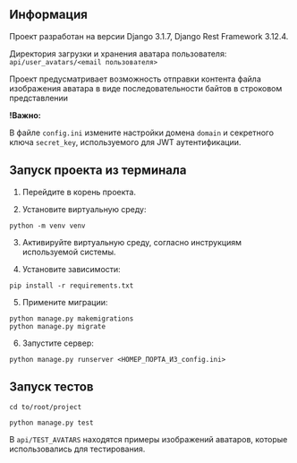 ## Информация

Проект разработан на версии Django 3.1.7, Django Rest Framework 3.12.4.

Директория загрузки и хранения аватара пользователя: `api/user_avatars/<email пользователя>` 

Проект предусматривает возможность отправки контента файла изображения аватара в виде последовательности байтов в строковом представлении

**!Важно:**

В файле `config.ini` измените настройки домена `domain` и секретного ключа `secret_key`, используемого для JWT аутентификации.

## Запуск проекта из терминала

1. Перейдите в корень проекта.

2. Установите виртуальную среду:

```
python -m venv venv
```

3. Активируйте виртуальную среду, согласно инструкциям используемой системы.

4. Установите зависимости:

```
pip install -r requirements.txt
```

5. Примените миграции:

```
python manage.py makemigrations
python manage.py migrate
```

6. Запустите сервер:

```
python manage.py runserver <НОМЕР_ПОРТА_ИЗ_config.ini>
```

## Запуск тестов

```
cd to/root/project
```

```
python manage.py test
```

В `api/TEST_AVATARS` находятся примеры изображений аватаров, которые использовались для тестирования.